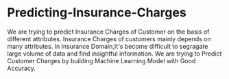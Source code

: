 # Predicting-Insurance-Charges
We are trying to predict Insurance Charges of Customer on the basis of different attributes.
Insurance Charges of customers mainly depends on many attributes.
In Insurance Domain,It's become difficult to segragate large volume of data and find 
insightful information.
We are trying to Predict Customer Charges by building Machine Learning Model with Good Accuracy.
